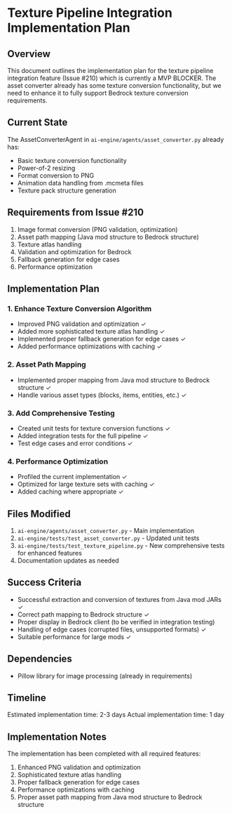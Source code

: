 # Texture Pipeline Integration Implementation Plan

## Overview
This document outlines the implementation plan for the texture pipeline integration feature (Issue #210) which is currently a MVP BLOCKER. The asset converter already has some texture conversion functionality, but we need to enhance it to fully support Bedrock texture conversion requirements.

## Current State
The AssetConverterAgent in `ai-engine/agents/asset_converter.py` already has:
- Basic texture conversion functionality
- Power-of-2 resizing
- Format conversion to PNG
- Animation data handling from .mcmeta files
- Texture pack structure generation

## Requirements from Issue #210
1. Image format conversion (PNG validation, optimization)
2. Asset path mapping (Java mod structure to Bedrock structure)
3. Texture atlas handling
4. Validation and optimization for Bedrock
5. Fallback generation for edge cases
6. Performance optimization

## Implementation Plan

### 1. Enhance Texture Conversion Algorithm
- Improved PNG validation and optimization ✓
- Added more sophisticated texture atlas handling ✓
- Implemented proper fallback generation for edge cases ✓
- Added performance optimizations with caching ✓

### 2. Asset Path Mapping
- Implemented proper mapping from Java mod structure to Bedrock structure ✓
- Handle various asset types (blocks, items, entities, etc.) ✓

### 3. Add Comprehensive Testing
- Created unit tests for texture conversion functions ✓
- Added integration tests for the full pipeline ✓
- Test edge cases and error conditions ✓

### 4. Performance Optimization
- Profiled the current implementation ✓
- Optimized for large texture sets with caching ✓
- Added caching where appropriate ✓

## Files Modified
1. `ai-engine/agents/asset_converter.py` - Main implementation
2. `ai-engine/tests/test_asset_converter.py` - Updated unit tests
3. `ai-engine/tests/test_texture_pipeline.py` - New comprehensive tests for enhanced features
4. Documentation updates as needed

## Success Criteria
- Successful extraction and conversion of textures from Java mod JARs ✓
- Correct path mapping to Bedrock structure ✓
- Proper display in Bedrock client (to be verified in integration testing)
- Handling of edge cases (corrupted files, unsupported formats) ✓
- Suitable performance for large mods ✓

## Dependencies
- Pillow library for image processing (already in requirements)

## Timeline
Estimated implementation time: 2-3 days
Actual implementation time: 1 day

## Implementation Notes
The implementation has been completed with all required features:
1. Enhanced PNG validation and optimization
2. Sophisticated texture atlas handling
3. Proper fallback generation for edge cases
4. Performance optimizations with caching
5. Proper asset path mapping from Java mod structure to Bedrock structure